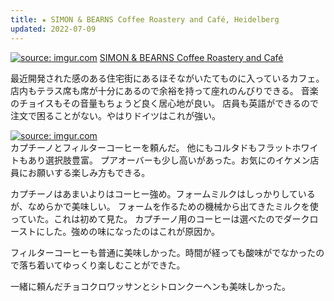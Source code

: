 ```yaml
---
title: ★ SIMON & BEARNS Coffee Roastery and Café, Heidelberg
updated: 2022-07-09
---
```


<a href="https://imgur.com/1ZZNE0z"><img src="https://i.imgur.com/1ZZNE0z.jpg" title="source: imgur.com" /></a>
[SIMON & BEARNS Coffee Roastery and Café](https://simonandbearns.coffee/)

最近開発された感のある住宅街にあるほそながいたてものに入っているカフェ。
店内もテラス席も席が十分にあるので余裕を持って座れのんびりできる。
音楽のチョイスもその音量もちょうど良く居心地が良い。
店員も英語ができるので注文で困ることがない。やはりドイツはこれが強い。

<a href="https://imgur.com/uukM4iW"><img src="https://i.imgur.com/uukM4iW.jpg" title="source: imgur.com" /></a>  
カプチーノとフィルターコーヒーを頼んだ。
他にもコルタドもフラットホワイトもあり選択肢豊富。
プアオーバーも少し高いがあった。お気にのイケメン店員にお願いする楽しみ方もできる。

カプチーノはあまいよりはコーヒー強め。フォームミルクはしっかりしているが、なめらかで美味しい。
フォームを作るための機械から出てきたミルクを使っていた。これは初めて見た。
カプチーノ用のコーヒーは選べたのでダークローストにした。強めの味になったのはこれが原因か。

フィルターコーヒーも普通に美味しかった。時間が経っても酸味がでなかったので落ち着いてゆっくり楽しむことができた。

一緒に頼んだチョコクロワッサンとシトロンクーヘンも美味しかった。
